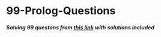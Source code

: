 # 99-Prolog-Questions

##### Solving 99 questons from [this link][link] with solutions included

[link]:https://sites.google.com/site/prologsite/prolog-problems
